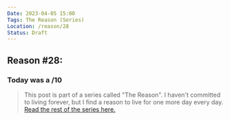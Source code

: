 ```yaml
---
Date: 2023-04-05 15:00
Tags: The Reason (Series)
Location: /reason/28
Status: Draft
---
```


## Reason #28:

### Today was a /10

>This post is part of a series called "The Reason". I haven't committed to living forever, but I find a reason to live for one more day every day. [Read the rest of the series here.](/reason/)
